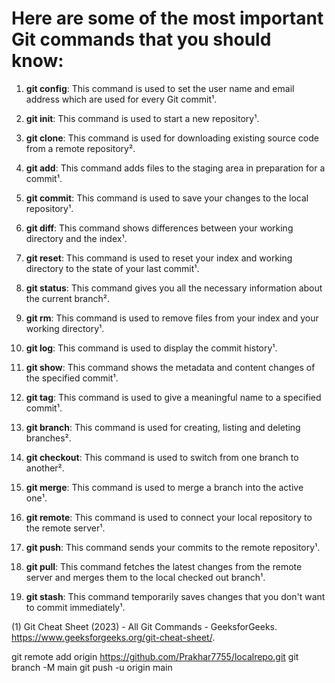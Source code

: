 # Here are some of the most important Git commands that you should know:

1. **git config**: This command is used to set the user name and email address which are used for every Git commit¹.

2. **git init**: This command is used to start a new repository¹.

3. **git clone**: This command is used for downloading existing source code from a remote repository².

4. **git add**: This command adds files to the staging area in preparation for a commit¹.

5. **git commit**: This command is used to save your changes to the local repository¹.

6. **git diff**: This command shows differences between your working directory and the index¹.

7. **git reset**: This command is used to reset your index and working directory to the state of your last commit¹.

8. **git status**: This command gives you all the necessary information about the current branch².

9. **git rm**: This command is used to remove files from your index and your working directory¹.

10. **git log**: This command is used to display the commit history¹.

11. **git show**: This command shows the metadata and content changes of the specified commit¹.

12. **git tag**: This command is used to give a meaningful name to a specified commit¹.

13. **git branch**: This command is used for creating, listing and deleting branches².

14. **git checkout**: This command is used to switch from one branch to another².

15. **git merge**: This command is used to merge a branch into the active one¹.

16. **git remote**: This command is used to connect your local repository to the remote server¹.

17. **git push**: This command sends your commits to the remote repository¹.

18. **git pull**: This command fetches the latest changes from the remote server and merges them to the local checked out branch¹.

19. **git stash**: This command temporarily saves changes that you don't want to commit immediately¹.

(1) Git Cheat Sheet (2023) - All Git Commands - GeeksforGeeks. https://www.geeksforgeeks.org/git-cheat-sheet/.



git remote add origin https://github.com/Prakhar7755/localrepo.git
git branch -M main
git push -u origin main